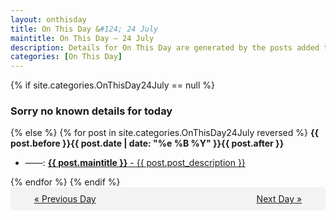 ```yaml
---
layout: onthisday
title: On This Day &#124; 24 July
maintitle: On This Day — 24 July
description: Details for On This Day are generated by the posts added to the website so the content is subject to changes/updates over time.
categories: [On This Day]
---
```


{% if site.categories.OnThisDay24July == null %}
<h3>Sorry no known details for today</h3>
{% else %}
{% for post in site.categories.OnThisDay24July reversed %}
<strong>{{ post.before }}{{ post.date | date: "%e %B %Y" }}{{ post.after }}</strong>
<ul>
<li> ——: <a class="{{ post.class }}" href="{{ post.url }}"><strong>{{ post.maintitle }}</strong> - {{ post.post_description }}</a></li>
</ul>
{% endfor %}
{% endif %}

<div style="background-color: #f3f3f3; padding: 10px; border-radius: 5px; text-align: center; display: flex; justify-content: space-evenly;">
<a href="/onthisday/07/07-23">« Previous Day</a>
<span style="visibility:hidden;">[ Visit Leap Year February 29 ]</span>
<a href="/onthisday/07/07-25">Next Day »</a>
</div>
